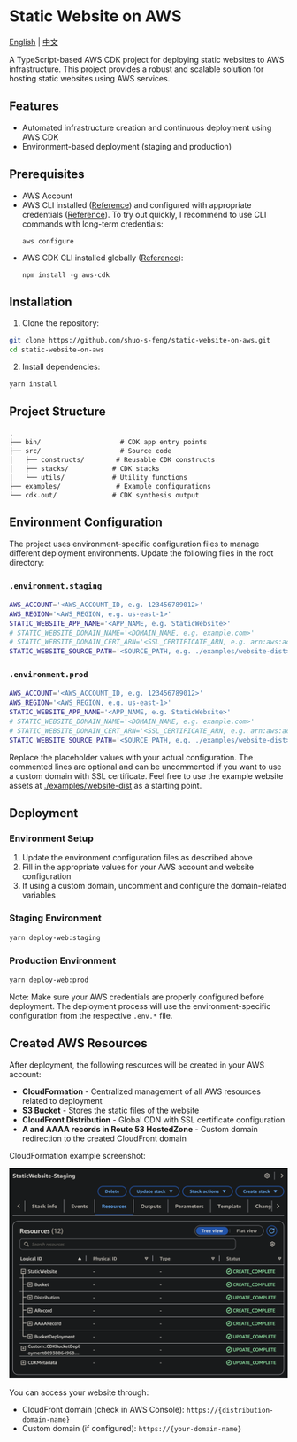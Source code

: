 # Static Website on AWS

[English](README.md) | [中文](README.zh.md)

A TypeScript-based AWS CDK project for deploying static websites to AWS infrastructure. This project provides a robust and scalable solution for hosting static websites using AWS services.

## Features

- Automated infrastructure creation and continuous deployment using AWS CDK
- Environment-based deployment (staging and production)

## Prerequisites

- AWS Account
- AWS CLI installed ([Reference](https://docs.aws.amazon.com/cli/latest/userguide/getting-started-install.html#getting-started-install-instructions)) and configured with appropriate credentials ([Reference](https://docs.aws.amazon.com/cli/latest/userguide/getting-started-quickstart.html#getting-started-quickstart-new)). To try out quickly, I recommend to use CLI commands with long-term credentials:
  ```
  aws configure
  ```
- AWS CDK CLI installed globally ([Reference](https://docs.aws.amazon.com/cdk/v2/guide/getting-started.html#getting-started-install)):
  ```
  npm install -g aws-cdk
  ```

## Installation

1. Clone the repository:

```bash
git clone https://github.com/shuo-s-feng/static-website-on-aws.git
cd static-website-on-aws
```

2. Install dependencies:

```bash
yarn install
```

## Project Structure

```
.
├── bin/                    # CDK app entry points
├── src/                    # Source code
│   ├── constructs/        # Reusable CDK constructs
│   ├── stacks/           # CDK stacks
│   └── utils/            # Utility functions
├── examples/              # Example configurations
└── cdk.out/              # CDK synthesis output
```

## Environment Configuration

The project uses environment-specific configuration files to manage different deployment environments. Update the following files in the root directory:

### `.environment.staging`

```bash
AWS_ACCOUNT='<AWS_ACCOUNT_ID, e.g. 123456789012>'
AWS_REGION='<AWS_REGION, e.g. us-east-1>'
STATIC_WEBSITE_APP_NAME='<APP_NAME, e.g. StaticWebsite>'
# STATIC_WEBSITE_DOMAIN_NAME='<DOMAIN_NAME, e.g. example.com>'
# STATIC_WEBSITE_DOMAIN_CERT_ARN='<SSL_CERTIFICATE_ARN, e.g. arn:aws:acm:region:account:certificate/xxxx-xxxx-xxxx-xxxx>'
STATIC_WEBSITE_SOURCE_PATH='<SOURCE_PATH, e.g. ./examples/website-dist>'
```

### `.environment.prod`

```bash
AWS_ACCOUNT='<AWS_ACCOUNT_ID, e.g. 123456789012>'
AWS_REGION='<AWS_REGION, e.g. us-east-1>'
STATIC_WEBSITE_APP_NAME='<APP_NAME, e.g. StaticWebsite>'
# STATIC_WEBSITE_DOMAIN_NAME='<DOMAIN_NAME, e.g. example.com>'
# STATIC_WEBSITE_DOMAIN_CERT_ARN='<SSL_CERTIFICATE_ARN, e.g. arn:aws:acm:region:account:certificate/xxxx-xxxx-xxxx-xxxx>'
STATIC_WEBSITE_SOURCE_PATH='<SOURCE_PATH, e.g. ./examples/website-dist>'
```

Replace the placeholder values with your actual configuration. The commented lines are optional and can be uncommented if you want to use a custom domain with SSL certificate. Feel free to use the example website assets at [./examples/website-dist](./examples/website-dist) as a starting point.

## Deployment

### Environment Setup

1. Update the environment configuration files as described above
2. Fill in the appropriate values for your AWS account and website configuration
3. If using a custom domain, uncomment and configure the domain-related variables

### Staging Environment

```bash
yarn deploy-web:staging
```

### Production Environment

```bash
yarn deploy-web:prod
```

Note: Make sure your AWS credentials are properly configured before deployment. The deployment process will use the environment-specific configuration from the respective `.env.*` file.

## Created AWS Resources

After deployment, the following resources will be created in your AWS account:

- **CloudFormation** - Centralized management of all AWS resources related to deployment
- **S3 Bucket** - Stores the static files of the website
- **CloudFront Distribution** - Global CDN with SSL certificate configuration
- **A and AAAA records in Route 53 HostedZone** - Custom domain redirection to the created CloudFront domain

CloudFormation example screenshot:

![CloudFormation Stack Screenshot](./examples/cloud-formation-screenshot.png)

You can access your website through:

- CloudFront domain (check in AWS Console): `https://{distribution-domain-name}`
- Custom domain (if configured): `https://{your-domain-name}`
